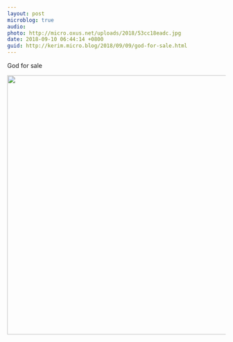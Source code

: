 ```yaml
---
layout: post
microblog: true
audio: 
photo: http://micro.oxus.net/uploads/2018/53cc18eadc.jpg
date: 2018-09-10 06:44:14 +0800
guid: http://kerim.micro.blog/2018/09/09/god-for-sale.html
---
```

God for sale

<img src="http://micro.oxus.net/uploads/2018/53cc18eadc.jpg" width="600" height="598" />
